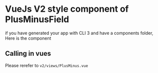 # VueJs V2 style component of PlusMinusField

if you have generated your app with CLI 3 and have a components folder, Here is the component

## Calling in vues

Please rerefer to `v2/views/PlusMinus.vue`